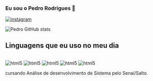 ### Eu sou o Pedro Rodrigues 👋

[![instagram](https://img.shields.io/badge/Instagram-E4405F?style=for-the-badge&logo=instagram&logoColor=white)](http://www.instagram.com/frog.pedro?igsh=MTA3YXBIOHBIMDVmNQ%3D%3D&utm_source=qr)

![Pedro GitHub stats](https://github-readme-stats.vercel.app/api?username=pedrinho0611&show_icons=true&theme=cobalt) 

## Linguagens que eu uso no meu dia 

<div style="display: inline_block"><br/>
    <img aling=""alt="html5"src="https://img.shields.io/badge/HTML5-E34F26?style=for-the-badge&logo=html5&logoColor=white"/>
<img aling=""alt="html5"src="https://img.shields.io/badge/CSS-1572B6?style=for-the-badge&logo=css3&logoColor=white"/>
<img aling=""alt="html5"src="https://img.shields.io/badge/PHP-777BB4?style=for-the-badge&logo=php&logoColor=white"/>
<img aling=""alt="html5"src="https://img.shields.io/badge/Dart-0175C2?style=for-the-badge&logo=dart&logoColor=white"/>
<img aling=""alt="html5"src="https://img.shields.io/badge/JavaScript-323330?style=for-the-badge&logo=javascript&logoColor=F7DF1"/>
</div>

cursando Análise de desenvolvimento de Sistema pelo Senai/Salto.
